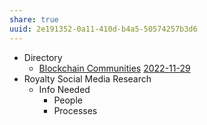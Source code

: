 ```yaml
---
share: true
uuid: 2e191352-0a11-410d-b4a5-50574257b3d6
---
```

* Directory
	* [Blockchain Communities](/ebbd0aff-9a73-4922-bc91-a7d5ada3d602)
[2022-11-29](/undefined)
* Royalty Social Media Research
	* Info Needed
		* People
		* Processes